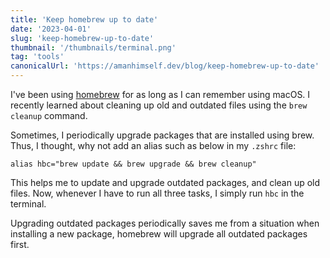 ```yaml
---
title: 'Keep homebrew up to date'
date: '2023-04-01'
slug: 'keep-homebrew-up-to-date'
thumbnail: '/thumbnails/terminal.png'
tag: 'tools'
canonicalUrl: 'https://amanhimself.dev/blog/keep-homebrew-up-to-date'
---
```


I've been using [homebrew](https://brew.sh/) for as long as I can remember using macOS. I recently learned about cleaning up old and outdated files using the `brew cleanup` command.

Sometimes, I periodically upgrade packages that are installed using brew. Thus, I thought, why not add an alias such as below in my `.zshrc` file:

```shell
alias hbc="brew update && brew upgrade && brew cleanup"
```

This helps me to update and upgrade outdated packages, and clean up old files. Now, whenever I have to run all three tasks, I simply run `hbc` in the terminal.

Upgrading outdated packages periodically saves me from a situation when installing a new package, homebrew will upgrade all outdated packages first.
